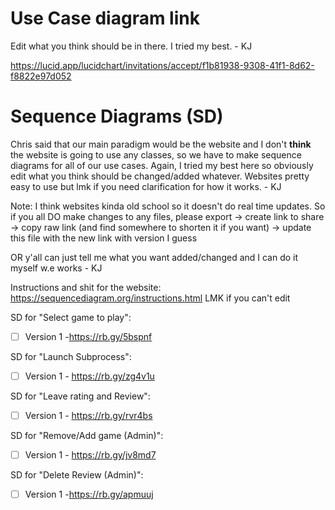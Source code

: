 
# Use Case diagram link
Edit what you think should be in there. I tried my best. - KJ

https://lucid.app/lucidchart/invitations/accept/f1b81938-9308-41f1-8d62-f8822e97d052


# Sequence Diagrams (SD)

Chris said that our main paradigm would be the website and I don't **think** the website is going to use any classes, so we have to make
sequence diagrams for all of our use cases. Again, I tried my best here so obviously edit what you think should be changed/added whatever. Websites pretty easy to use but lmk if you need clarification for how it works. - KJ

Note: I think websites kinda old school so it doesn't do real time updates. So if you all DO make changes to any files, please export -> create link to share -> copy raw link (and find somewhere to shorten it if you want) -> update this file with the new link with version I guess

OR y'all can just tell me what you want added/changed and I can do it myself w.e works - KJ

Instructions and shit for the website: https://sequencediagram.org/instructions.html
LMK if you can't edit

SD for "Select game to play":
- [ ] Version 1 -https://rb.gy/5bspnf


SD for "Launch Subprocess": 
- [ ] Version 1 - https://rb.gy/zg4v1u 


SD for "Leave rating and Review":
- [ ] Version 1 - https://rb.gy/rvr4bs


SD for "Remove/Add game (Admin)":
- [ ] Version 1 - https://rb.gy/jv8md7


SD for "Delete Review (Admin)":
- [ ] Version 1 -https://rb.gy/apmuuj


